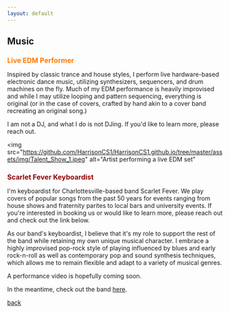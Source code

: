 ```yaml
---
layout: default
---
```


## Music

<h1 style="color:#FF7A00; font-size:16px;">Live EDM Performer</h1>

Inspired by classic trance and house styles, I perform live hardware-based electronic dance music, utilizing synthesizers, sequencers, and drum machines on the fly. Much of my EDM performance is heavily improvised and while I may utilize looping and pattern sequencing, everything is original (or in the case of covers, crafted by hand akin to a cover band recreating an original song.) 

I am not a DJ, and what I do is not DJing. If you'd like to learn more, please reach out.

<img src="https://github.com/HarrisonCS1/HarrisonCS1.github.io/tree/master/assets/img/Talent_Show_1.jpeg" alt="Artist performing a live EDM set" 

<h1 style="color:#900000; font-size:16px;">Scarlet Fever Keyboardist</h1>

I'm keyboardist for Charlottesville-based band Scarlet Fever. We play covers of popular songs from the past 50 years for events ranging from house shows and fraternity parites to local bars and university events. If you're interested in booking us or would like to learn more, please reach out and check out the link below.

As our band's keyboardist, I believe that it's my role to support the rest of the band while retaining my own unique musical character. I embrace a highly improvised pop-rock style of playing influenced by blues and early rock-n-roll as well as contemporary pop and sound synthesis techniques, which allows me to remain flexible and adapt to a variety of musical genres. 

A performance video is hopefully coming soon.

In the meantime, check out the band <a href="https://www.instagram.com/scarletfevercville/">here</a>.

[back](./)
